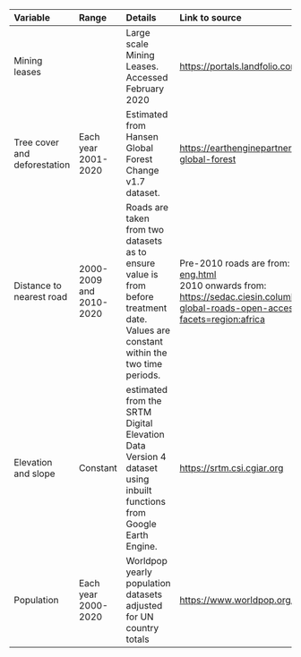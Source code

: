 | Variable        | Range                | Details                                               | Link to source      |
| :---            | :---                 | :---                                                  |:---                 |
| Mining leases   |                      | Large scale Mining Leases. Accessed February 2020     |https://portals.landfolio.com/zambia |     
| Tree cover and deforestation     | Each year 2001-2020  | Estimated from Hansen Global Forest Change v1.7 dataset.|https://earthenginepartners.appspot.com/science-2013-global-forest |
| Distance to nearest road | 2000-2009 and 2010-2020 | Roads are taken from two datasets as to ensure value is from before treatment date. Values are constant within the two time periods.| Pre-2010 roads are from: https://gis-lab.info/qa/vmap0-eng.html <br/> 2010 onwards from: https://sedac.ciesin.columbia.edu/data/set/groads-global-roads-open-access-v1/maps?facets=region:africa |
| Elevation and slope | Constant | estimated from the SRTM Digital Elevation Data Version 4 dataset using inbuilt functions from Google Earth Engine. | https://srtm.csi.cgiar.org  |
| Population | Each year 2000-2020 | Worldpop yearly population datasets adjusted for UN country totals | https://www.worldpop.org/doi/10.5258/SOTON/WP00675 |



